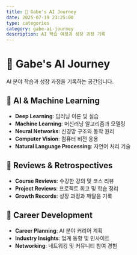 ```yaml
---
title: 🤖 Gabe's AI Journey
date: 2025-07-19 23:25:00
type: categories
category: gabe-ai-journey
description: AI 학습 여정과 성장 과정 기록
---
```


# 🚀 Gabe's AI Journey

AI 분야 학습과 성장 과정을 기록하는 공간입니다.

## 🧠 AI & Machine Learning
- **Deep Learning**: 딥러닝 이론 및 실습
- **Machine Learning**: 머신러닝 알고리즘과 모델링
- **Neural Networks**: 신경망 구조와 동작 원리
- **Computer Vision**: 컴퓨터 비전 응용
- **Natural Language Processing**: 자연어 처리 기술

## 📝 Reviews & Retrospectives
- **Course Reviews**: 수강한 강의 및 코스 리뷰
- **Project Reviews**: 프로젝트 회고 및 학습 정리
- **Growth Records**: 성장 과정과 깨달음 기록

## 💼 Career Development
- **Career Planning**: AI 분야 커리어 계획
- **Industry Insights**: 업계 동향 및 인사이트
- **Networking**: 네트워킹 및 커뮤니티 참여 경험 